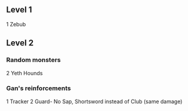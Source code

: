 ## Level 1
1 Zebub

## Level 2
### Random monsters 
2 Yeth Hounds

### Gan's reinforcements
1 Tracker
2 Guard- No Sap, Shortsword instead of Club (same damage)

